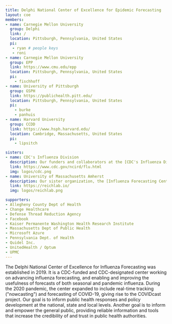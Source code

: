 ```yaml
---
title: Delphi National Center of Excellence for Epidemic Forecasting
layout: coe
members:
- name: Carnegie Mellon University
  group: Delphi
  link: /
  location: Pittsburgh, Pennsylvania, United States
  pi:
   - ryan # people keys
   - roni
- name: Carnegie Mellon University
  group: EPP
  link: https://www.cmu.edu/epp
  location: Pittsburgh, Pennsylvania, United States
  pi:
    - fischhoff
- name: University of Pittsburgh
  group: GSPH
  link: https://publichealth.pitt.edu/
  location: Pittsburgh, Pennsylvania, United States
  pi:
    - burke
    - panhuis
- name: Harvard University
  group: CCDD
  link: https://www.hsph.harvard.edu/
  location: Cambridge, Massachusetts, United States
  pi:
    - lipsitch

sisters:
- name: CDC's Influenza Division
  description: Our funders and collaborators at the [CDC's Influenza Division](https://www.cdc.gov/ncird/flu.html), especially the Influenza Applied Research & Modeling team at the [Epidemiology and Prevention branch](https://www.cdc.gov/hiv/dhap/eb/index.html).
  link: https://www.cdc.gov/ncird/flu.html
  img: logos/cdc.png
- name: University of Massachusetts Amherst
  description: Our sister organization, the [Influenza Forecasting Center of Excellence at UMass Amherst](https://reichlab.io/).
  link: https://reichlab.io/
  img: logos/reichlab.png

supporters:
- Allegheny County Dept of Health
- Change Healthcare
- Defense Thread Reduction Agency
- Facebook
- Kaiser Permanente Washington Health Research Institute
- Massachusetts Dept of Public Health
- Microsoft Azure
- Pennsylvania Dept. of Health
- Quidel Inc.
- UnitedHealth / Optum
- UPMC
---
```


The Delphi National Center of Excellence for Influenza Forecasting was established in 2019. It is a CDC-funded and CDC-designated center working on advancing influenza forecasting, and enabling and improving the usefulness of forecasts of both seasonal and pandemic influenza. During the 2020 pandemic, the center expanded to include real-time tracking ("nowcasting") and forecasting of COVID-19, giving rise to the COVIDcast project. Our goal is to inform public health responses and policy development at the national, state and local levels. Another goal is to inform and empower the general public, providing reliable information and tools that increase the credibility of and trust in public health authorities.
